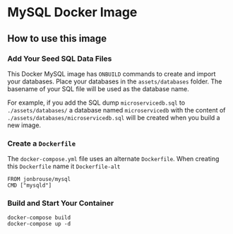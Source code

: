 # MySQL Docker Image

## How to use this image

### Add Your Seed SQL Data Files

This Docker MySQL image has `ONBUILD` commands to create and import your databases. Place your databases in the `assets/databases` folder. The basename of your SQL file will be used as the database name. 

For example, if you add the SQL dump `microservicedb.sql` to `./assets/databases/` a database named `microservicedb` with the content of `./assets/databases/microservicedb.sql` will be created when you build a new image.

### Create a `Dockerfile`

The `docker-compose.yml` file uses an alternate `Dockerfile`. When creating this `Dockerfile` name it `Dockerfile-alt`

	FROM jonbrouse/mysql
	CMD ["mysqld"]


### Build and Start Your Container

	docker-compose build
	docker-compose up -d
